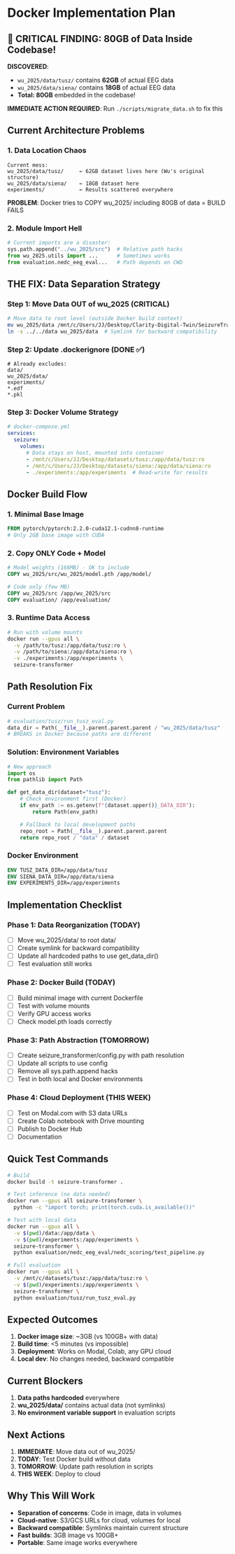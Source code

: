 # Docker Implementation Plan

## 🚨 CRITICAL FINDING: 80GB of Data Inside Codebase!

**DISCOVERED**:
- `wu_2025/data/tusz/` contains **62GB** of actual EEG data
- `wu_2025/data/siena/` contains **18GB** of actual EEG data
- **Total: 80GB** embedded in the codebase!

**IMMEDIATE ACTION REQUIRED**: Run `./scripts/migrate_data.sh` to fix this

## Current Architecture Problems

### 1. Data Location Chaos
```
Current mess:
wu_2025/data/tusz/     ← 62GB dataset lives here (Wu's original structure)
wu_2025/data/siena/    ← 18GB dataset here
experiments/           ← Results scattered everywhere
```

**PROBLEM**: Docker tries to COPY wu_2025/ including 80GB of data = BUILD FAILS

### 2. Module Import Hell
```python
# Current imports are a disaster:
sys.path.append("../wu_2025/src")  # Relative path hacks
from wu_2025.utils import ...      # Sometimes works
from evaluation.nedc_eeg_eval...   # Path depends on CWD
```

## THE FIX: Data Separation Strategy

### Step 1: Move Data OUT of wu_2025 (CRITICAL)
```bash
# Move data to root level (outside Docker build context)
mv wu_2025/data /mnt/c/Users/JJ/Desktop/Clarity-Digital-Twin/SeizureTransformer/data
ln -s ../../data wu_2025/data  # Symlink for backward compatibility
```

### Step 2: Update .dockerignore (DONE ✅)
```
# Already excludes:
data/
wu_2025/data/
experiments/
*.edf
*.pkl
```

### Step 3: Docker Volume Strategy
```yaml
# docker-compose.yml
services:
  seizure:
    volumes:
      # Data stays on host, mounted into container
      - /mnt/c/Users/JJ/Desktop/datasets/tusz:/app/data/tusz:ro
      - /mnt/c/Users/JJ/Desktop/datasets/siena:/app/data/siena:ro
      - ./experiments:/app/experiments  # Read-write for results
```

## Docker Build Flow

### 1. Minimal Base Image
```dockerfile
FROM pytorch/pytorch:2.2.0-cuda12.1-cudnn8-runtime
# Only 2GB base image with CUDA
```

### 2. Copy ONLY Code + Model
```dockerfile
# Model weights (168MB) - OK to include
COPY wu_2025/src/wu_2025/model.pth /app/model/

# Code only (few MB)
COPY wu_2025/src /app/wu_2025/src
COPY evaluation/ /app/evaluation/
```

### 3. Runtime Data Access
```bash
# Run with volume mounts
docker run --gpus all \
  -v /path/to/tusz:/app/data/tusz:ro \
  -v /path/to/siena:/app/data/siena:ro \
  -v ./experiments:/app/experiments \
  seizure-transformer
```

## Path Resolution Fix

### Current Problem
```python
# evaluation/tusz/run_tusz_eval.py
data_dir = Path(__file__).parent.parent.parent / "wu_2025/data/tusz"
# BREAKS in Docker because paths are different
```

### Solution: Environment Variables
```python
# New approach
import os
from pathlib import Path

def get_data_dir(dataset="tusz"):
    # Check environment first (Docker)
    if env_path := os.getenv(f"{dataset.upper()}_DATA_DIR"):
        return Path(env_path)

    # Fallback to local development paths
    repo_root = Path(__file__).parent.parent.parent
    return repo_root / "data" / dataset
```

### Docker Environment
```dockerfile
ENV TUSZ_DATA_DIR=/app/data/tusz
ENV SIENA_DATA_DIR=/app/data/siena
ENV EXPERIMENTS_DIR=/app/experiments
```

## Implementation Checklist

### Phase 1: Data Reorganization (TODAY)
- [ ] Move wu_2025/data/ to root data/
- [ ] Create symlink for backward compatibility
- [ ] Update all hardcoded paths to use get_data_dir()
- [ ] Test evaluation still works

### Phase 2: Docker Build (TODAY)
- [ ] Build minimal image with current Dockerfile
- [ ] Test with volume mounts
- [ ] Verify GPU access works
- [ ] Check model.pth loads correctly

### Phase 3: Path Abstraction (TOMORROW)
- [ ] Create seizure_transformer/config.py with path resolution
- [ ] Update all scripts to use config
- [ ] Remove all sys.path.append hacks
- [ ] Test in both local and Docker environments

### Phase 4: Cloud Deployment (THIS WEEK)
- [ ] Test on Modal.com with S3 data URLs
- [ ] Create Colab notebook with Drive mounting
- [ ] Publish to Docker Hub
- [ ] Documentation

## Quick Test Commands

```bash
# Build
docker build -t seizure-transformer .

# Test inference (no data needed)
docker run --gpus all seizure-transformer \
  python -c "import torch; print(torch.cuda.is_available())"

# Test with local data
docker run --gpus all \
  -v $(pwd)/data:/app/data \
  -v $(pwd)/experiments:/app/experiments \
  seizure-transformer \
  python evaluation/nedc_eeg_eval/nedc_scoring/test_pipeline.py

# Full evaluation
docker run --gpus all \
  -v /mnt/c/datasets/tusz:/app/data/tusz:ro \
  -v $(pwd)/experiments:/app/experiments \
  seizure-transformer \
  python evaluation/tusz/run_tusz_eval.py
```

## Expected Outcomes

1. **Docker image size**: ~3GB (vs 100GB+ with data)
2. **Build time**: <5 minutes (vs impossible)
3. **Deployment**: Works on Modal, Colab, any GPU cloud
4. **Local dev**: No changes needed, backward compatible

## Current Blockers

1. **Data paths hardcoded** everywhere
2. **wu_2025/data/** contains actual data (not symlinks)
3. **No environment variable support** in evaluation scripts

## Next Actions

1. **IMMEDIATE**: Move data out of wu_2025/
2. **TODAY**: Test Docker build without data
3. **TOMORROW**: Update path resolution in scripts
4. **THIS WEEK**: Deploy to cloud

## Why This Will Work

- **Separation of concerns**: Code in image, data in volumes
- **Cloud-native**: S3/GCS URLs for cloud, volumes for local
- **Backward compatible**: Symlinks maintain current structure
- **Fast builds**: 3GB image vs 100GB+
- **Portable**: Same image works everywhere